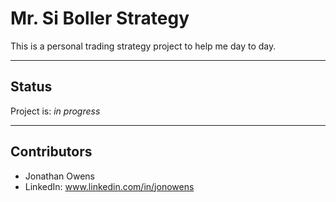 # Mr. Si Boller Strategy

This is a personal trading strategy project to help me day to day.

---

## Status

Project is: _in progress_

---

## Contributors

* Jonathan Owens
* LinkedIn: www.linkedin.com/in/jonowens
